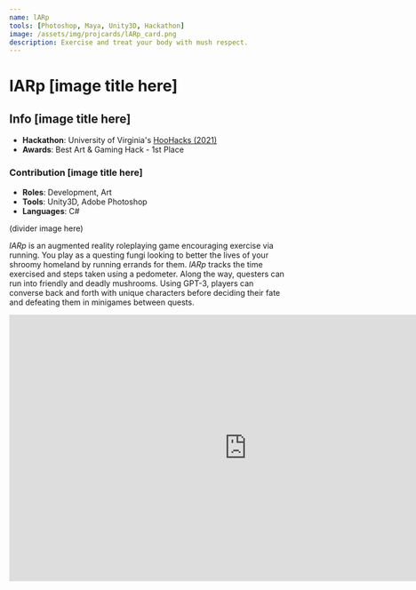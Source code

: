```yaml
---
name: lARp
tools: [Photoshop, Maya, Unity3D, Hackathon]
image: /assets/img/projcards/lARp_card.png
description: Exercise and treat your body with mush respect.
---
```


# lARp [image title here]

## Info [image title here]
- **Hackathon**: University of Virginia's [HooHacks (2021)](https://hoohacks21.devpost.com/)
- **Awards**: Best Art & Gaming Hack - 1st Place

### Contribution [image title here]
- **Roles**: Development, Art
- **Tools**: Unity3D, Adobe Photoshop
- **Languages**: C#

(divider image here)

*lARp* is an augmented reality roleplaying game encouraging exercise via running. You play as a questing fungi looking to better the lives of your shroomy homeland by running errands for them. *lARp* tracks the time exercised and steps taken using a pedometer. Along the way, questers can run into friendly and deadly mushrooms. Using GPT-3, players can converse back and forth with unique characters before deciding their fate and defeating them in minigames between quests.

<iframe width="854" height="480" src="https://www.youtube.com/embed/wR7rJfNN0Ow" title="YouTube video player" frameborder="0" allow="accelerometer; autoplay; clipboard-write; encrypted-media; gyroscope; picture-in-picture" allowfullscreen></iframe>